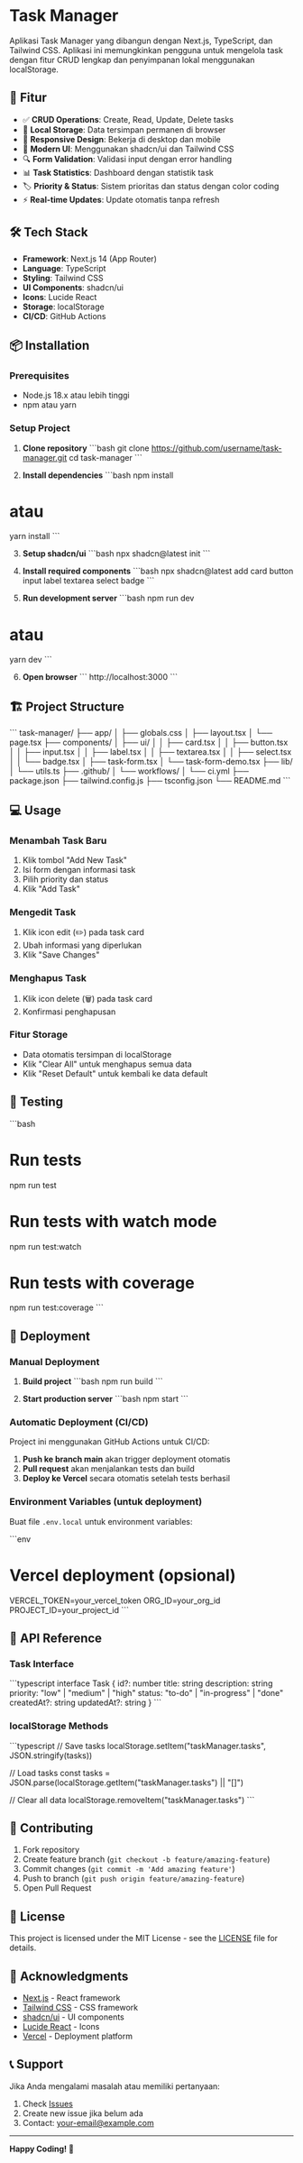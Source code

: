 # Task Manager

Aplikasi Task Manager yang dibangun dengan Next.js, TypeScript, dan Tailwind CSS. Aplikasi ini memungkinkan pengguna untuk mengelola task dengan fitur CRUD lengkap dan penyimpanan lokal menggunakan localStorage.

## 🚀 Fitur

- ✅ **CRUD Operations**: Create, Read, Update, Delete tasks
- 💾 **Local Storage**: Data tersimpan permanen di browser
- 📱 **Responsive Design**: Bekerja di desktop dan mobile
- 🎨 **Modern UI**: Menggunakan shadcn/ui dan Tailwind CSS
- 🔍 **Form Validation**: Validasi input dengan error handling
- 📊 **Task Statistics**: Dashboard dengan statistik task
- 🏷️ **Priority & Status**: Sistem prioritas dan status dengan color coding
- ⚡ **Real-time Updates**: Update otomatis tanpa refresh

## 🛠️ Tech Stack

- **Framework**: Next.js 14 (App Router)
- **Language**: TypeScript
- **Styling**: Tailwind CSS
- **UI Components**: shadcn/ui
- **Icons**: Lucide React
- **Storage**: localStorage
- **CI/CD**: GitHub Actions

## 📦 Installation

### Prerequisites
- Node.js 18.x atau lebih tinggi
- npm atau yarn

### Setup Project

1. **Clone repository**
\`\`\`bash
git clone https://github.com/username/task-manager.git
cd task-manager
\`\`\`

2. **Install dependencies**
\`\`\`bash
npm install
# atau
yarn install
\`\`\`

3. **Setup shadcn/ui**
\`\`\`bash
npx shadcn@latest init
\`\`\`

4. **Install required components**
\`\`\`bash
npx shadcn@latest add card button input label textarea select badge
\`\`\`

5. **Run development server**
\`\`\`bash
npm run dev
# atau
yarn dev
\`\`\`

6. **Open browser**
\`\`\`
http://localhost:3000
\`\`\`

## 🏗️ Project Structure

\`\`\`
task-manager/
├── app/
│   ├── globals.css
│   ├── layout.tsx
│   └── page.tsx
├── components/
│   ├── ui/
│   │   ├── card.tsx
│   │   ├── button.tsx
│   │   ├── input.tsx
│   │   ├── label.tsx
│   │   ├── textarea.tsx
│   │   ├── select.tsx
│   │   └── badge.tsx
│   ├── task-form.tsx
│   └── task-form-demo.tsx
├── lib/
│   └── utils.ts
├── .github/
│   └── workflows/
│       └── ci.yml
├── package.json
├── tailwind.config.js
├── tsconfig.json
└── README.md
\`\`\`

## 💻 Usage

### Menambah Task Baru
1. Klik tombol "Add New Task"
2. Isi form dengan informasi task
3. Pilih priority dan status
4. Klik "Add Task"

### Mengedit Task
1. Klik icon edit (✏️) pada task card
2. Ubah informasi yang diperlukan
3. Klik "Save Changes"

### Menghapus Task
1. Klik icon delete (🗑️) pada task card
2. Konfirmasi penghapusan

### Fitur Storage
- Data otomatis tersimpan di localStorage
- Klik "Clear All" untuk menghapus semua data
- Klik "Reset Default" untuk kembali ke data default

## 🧪 Testing

\`\`\`bash
# Run tests
npm run test

# Run tests with watch mode
npm run test:watch

# Run tests with coverage
npm run test:coverage
\`\`\`

## 🚀 Deployment

### Manual Deployment

1. **Build project**
\`\`\`bash
npm run build
\`\`\`

2. **Start production server**
\`\`\`bash
npm start
\`\`\`

### Automatic Deployment (CI/CD)

Project ini menggunakan GitHub Actions untuk CI/CD:

1. **Push ke branch main** akan trigger deployment otomatis
2. **Pull request** akan menjalankan tests dan build
3. **Deploy ke Vercel** secara otomatis setelah tests berhasil

### Environment Variables (untuk deployment)

Buat file `.env.local` untuk environment variables:

\`\`\`env
# Vercel deployment (opsional)
VERCEL_TOKEN=your_vercel_token
ORG_ID=your_org_id
PROJECT_ID=your_project_id
\`\`\`

## 📝 API Reference

### Task Interface

\`\`\`typescript
interface Task {
  id?: number
  title: string
  description: string
  priority: "low" | "medium" | "high"
  status: "to-do" | "in-progress" | "done"
  createdAt?: string
  updatedAt?: string
}
\`\`\`

### localStorage Methods

\`\`\`typescript
// Save tasks
localStorage.setItem("taskManager.tasks", JSON.stringify(tasks))

// Load tasks
const tasks = JSON.parse(localStorage.getItem("taskManager.tasks") || "[]")

// Clear all data
localStorage.removeItem("taskManager.tasks")
\`\`\`

## 🤝 Contributing

1. Fork repository
2. Create feature branch (`git checkout -b feature/amazing-feature`)
3. Commit changes (`git commit -m 'Add amazing feature'`)
4. Push to branch (`git push origin feature/amazing-feature`)
5. Open Pull Request

## 📄 License

This project is licensed under the MIT License - see the [LICENSE](LICENSE) file for details.

## 🙏 Acknowledgments

- [Next.js](https://nextjs.org/) - React framework
- [Tailwind CSS](https://tailwindcss.com/) - CSS framework
- [shadcn/ui](https://ui.shadcn.com/) - UI components
- [Lucide React](https://lucide.dev/) - Icons
- [Vercel](https://vercel.com/) - Deployment platform

## 📞 Support

Jika Anda mengalami masalah atau memiliki pertanyaan:

1. Check [Issues](https://github.com/username/task-manager/issues)
2. Create new issue jika belum ada
3. Contact: your-email@example.com

---

**Happy Coding! 🎉**
